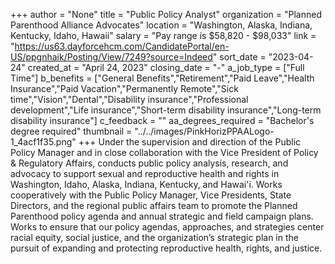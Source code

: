 +++
author = "None"
title = "Public Policy Analyst"
organization = "Planned Parenthood Alliance Advocates"
location = "Washington, Alaska, Indiana, Kentucky, Idaho, Hawaii"
salary = "Pay range is $58,820 - $98,033"
link = "https://us63.dayforcehcm.com/CandidatePortal/en-US/ppgnhaik/Posting/View/7249?source=Indeed"
sort_date = "2023-04-24"
created_at = "April 24, 2023"
closing_date = "-"
a_job_type = ["Full Time"]
b_benefits = ["General Benefits","Retirement","Paid Leave","Health Insurance","Paid Vacation","Permanently Remote","Sick time","Vision","Dental","Disability insurance","Professional development","Life insurance","Short-term disability insurance","Long-term disability insurance"]
c_feedback = ""
aa_degrees_required = "Bachelor's degree required"
thumbnail = "../../images/PinkHorizPPAALogo-1_4acf1f35.png"
+++
Under the supervision and direction of the Public Policy Manager and in close collaboration with the Vice President of Policy & Regulatory Affairs, conducts public policy analysis, research, and advocacy to support sexual and reproductive health and rights in Washington, Idaho, Alaska, Indiana, Kentucky, and Hawai'i. Works cooperatively with the Public Policy Manager, Vice Presidents, State Directors, and the regional public affairs team to promote the Planned Parenthood policy agenda and annual strategic and field campaign plans. Works to ensure that our policy agendas, approaches, and strategies center racial equity, social justice, and the organization’s strategic plan in the pursuit of expanding and protecting reproductive health, rights, and justice.